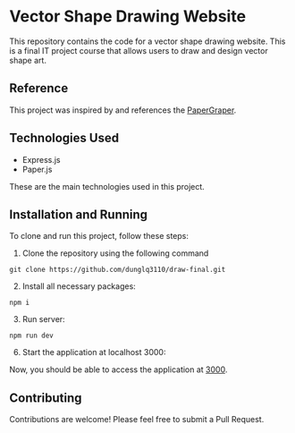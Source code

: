 # Vector Shape Drawing Website

This repository contains the code for a vector shape drawing website. This is a final IT project course that allows users to draw and design vector shape art.

## Reference

This project was inspired by and references the [PaperGraper](https://github.com/w00dn/papergrapher/).

## Technologies Used

- Express.js
- Paper.js

These are the main technologies used in this project.

## Installation and Running

To clone and run this project, follow these steps:

1. Clone the repository using the following command

`git clone https://github.com/dunglq3110/draw-final.git`

2. Install all necessary packages:

`npm i`

3. Run server:

`npm run dev`

6. Start the application at localhost 3000:

Now, you should be able to access the application at [3000](http://localhost:3000).

## Contributing

Contributions are welcome! Please feel free to submit a Pull Request.


